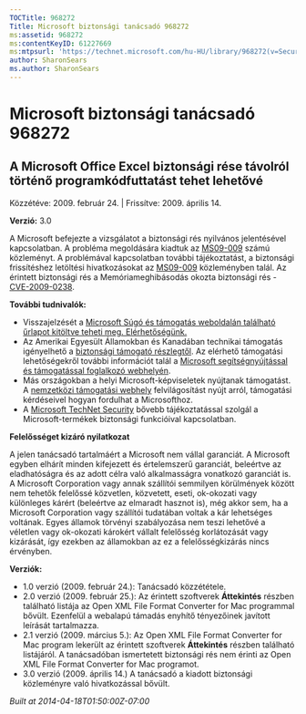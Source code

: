 ```yaml
---
TOCTitle: 968272
Title: Microsoft biztonsági tanácsadó 968272
ms:assetid: 968272
ms:contentKeyID: 61227669
ms:mtpsurl: 'https://technet.microsoft.com/hu-HU/library/968272(v=Security.10)'
author: SharonSears
ms.author: SharonSears
---
```




Microsoft biztonsági tanácsadó 968272
=====================================

A Microsoft Office Excel biztonsági rése távolról történő programkódfuttatást tehet lehetővé
--------------------------------------------------------------------------------------------

Közzétéve: 2009. február 24. | Frissítve: 2009. április 14.

**Verzió:** 3.0

A Microsoft befejezte a vizsgálatot a biztonsági rés nyilvános jelentésével kapcsolatban. A probléma megoldására kiadtuk az [MS09-009](http://go.microsoft.com/fwlink/?linkid=143568) számú közleményt. A problémával kapcsolatban további tájékoztatást, a biztonsági frissítéshez letöltési hivatkozásokat az [MS09-009](http://go.microsoft.com/fwlink/?linkid=143568) közleményben talál. Az érintett biztonsági rés a Memóriameghibásodás okozta biztonsági rés - [CVE-2009-0238](http://www.cve.mitre.org/cgi-bin/cvename.cgi?name=cve-2009-0238).

**További tudnivalók:**

-   Visszajelzését a [Microsoft Súgó és támogatás weboldalán található űrlapot kitöltve teheti meg. Elérhetőségünk.](https://support.microsoft.com/common/survey.aspx?scid=sw;en;1257&amp;showpage=1&amp;ws=technet&amp;sd=tech)
-   Az Amerikai Egyesült Államokban és Kanadában technikai támogatás igényelhető a [biztonsági támogató részlegtől](http://go.microsoft.com/fwlink/?linkid=21131). Az elérhető támogatási lehetőségekről további információt talál a [Microsoft segítségnyújtással és támogatással foglalkozó webhelyén](http://support.microsoft.com/).
-   Más országokban a helyi Microsoft-képviseletek nyújtanak támogatást. A [nemzetközi támogatási webhely](http://go.microsoft.com/fwlink/?linkid=21155) felvilágosítást nyújt arról, támogatási kérdéseivel hogyan fordulhat a Microsofthoz.
-   A [Microsoft TechNet Security](http://go.microsoft.com/fwlink/?linkid=21132) bővebb tájékoztatással szolgál a Microsoft-termékek biztonsági funkcióival kapcsolatban.

**Felelősséget kizáró nyilatkozat**

A jelen tanácsadó tartalmáért a Microsoft nem vállal garanciát. A Microsoft egyben elhárít minden kifejezett és értelemszerű garanciát, beleértve az eladhatóságra és az adott célra való alkalmasságra vonatkozó garanciát is. A Microsoft Corporation vagy annak szállítói semmilyen körülmények között nem tehetők felelőssé közvetlen, közvetett, eseti, ok-okozati vagy különleges kárért (beleértve az elmaradt hasznot is), még akkor sem, ha a Microsoft Corporation vagy szállítói tudatában voltak a kár lehetséges voltának. Egyes államok törvényi szabályozása nem teszi lehetővé a véletlen vagy ok-okozati károkért vállalt felelősség korlátozását vagy kizárását, így ezekben az államokban az ez a felelősségkizárás nincs érvényben.

**Verziók:**

-   1.0 verzió (2009. február 24.): Tanácsadó közzététele.
-   2.0 verzió (2009. február 25.): Az érintett szoftverek **Áttekintés** részben található listája az Open XML File Format Converter for Mac programmal bővült. Ezenfelül a webalapú támadás enyhítő tényezőinek javított leírását tartalmazza.
-   2.1 verzió (2009. március 5.): Az Open XML File Format Converter for Mac program lekerült az érintett szoftverek **Áttekintés** részben található listájáról. A tanácsadóban ismertetett biztonsági rés nem érinti az Open XML File Format Converter for Mac programot.
-   3.0 verzió (2009. április 14.) A tanácsadó a kiadott biztonsági közleményre való hivatkozással bővült.

*Built at 2014-04-18T01:50:00Z-07:00*
